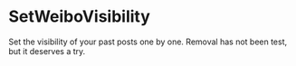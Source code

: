 # SetWeiboVisibility
Set the visibility of your past posts one by one. Removal has not been test, but it deserves a try.

